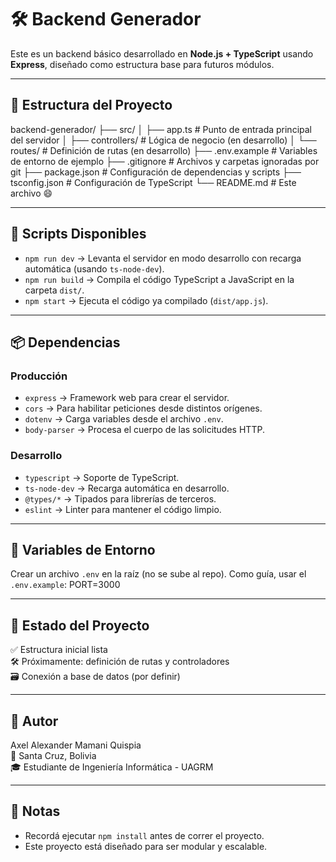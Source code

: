 # 🛠️ Backend Generador

Este es un backend básico desarrollado en **Node.js + TypeScript** usando **Express**, diseñado como estructura base para futuros módulos.

---

## 📁 Estructura del Proyecto
backend-generador/ ├── src/ │ ├── app.ts # Punto de entrada principal del servidor │ ├── controllers/ # Lógica de negocio (en desarrollo) │ └── routes/ # Definición de rutas (en desarrollo) ├── .env.example # Variables de entorno de ejemplo ├── .gitignore # Archivos y carpetas ignoradas por git ├── package.json # Configuración de dependencias y scripts ├── tsconfig.json # Configuración de TypeScript └── README.md # Este archivo 😄


---

## 🚀 Scripts Disponibles

- `npm run dev` → Levanta el servidor en modo desarrollo con recarga automática (usando `ts-node-dev`).
- `npm run build` → Compila el código TypeScript a JavaScript en la carpeta `dist/`.
- `npm start` → Ejecuta el código ya compilado (`dist/app.js`).

---

## 📦 Dependencias

### Producción
- `express` → Framework web para crear el servidor.
- `cors` → Para habilitar peticiones desde distintos orígenes.
- `dotenv` → Carga variables desde el archivo `.env`.
- `body-parser` → Procesa el cuerpo de las solicitudes HTTP.

### Desarrollo
- `typescript` → Soporte de TypeScript.
- `ts-node-dev` → Recarga automática en desarrollo.
- `@types/*` → Tipados para librerías de terceros.
- `eslint` → Linter para mantener el código limpio.

---

## 🌱 Variables de Entorno

Crear un archivo `.env` en la raíz (no se sube al repo). Como guía, usar el `.env.example`:
PORT=3000


---

## 📌 Estado del Proyecto

✅ Estructura inicial lista  
🛠️ Próximamente: definición de rutas y controladores  
🗃️ Conexión a base de datos (por definir)

---

## 👤 Autor

Axel Alexander Mamani Quispia  
📍 Santa Cruz, Bolivia  
🎓 Estudiante de Ingeniería Informática - UAGRM

---

## 🧠 Notas

- Recordá ejecutar `npm install` antes de correr el proyecto.
- Este proyecto está diseñado para ser modular y escalable.


